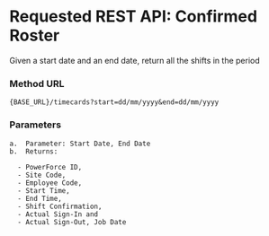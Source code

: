 # Requested REST API: Confirmed Roster

Given a start date and an end date, return all the shifts in the period

### Method URL
```
{BASE_URL}/timecards?start=dd/mm/yyyy&end=dd/mm/yyyy
```

### Parameters


```
a.	Parameter: Start Date, End Date  
b.	Returns: 

  - PowerForce ID, 
  - Site Code, 
  - Employee Code, 
  - Start Time, 
  - End Time, 
  - Shift Confirmation, 
  - Actual Sign-In and 
  - Actual Sign-Out, Job Date
```